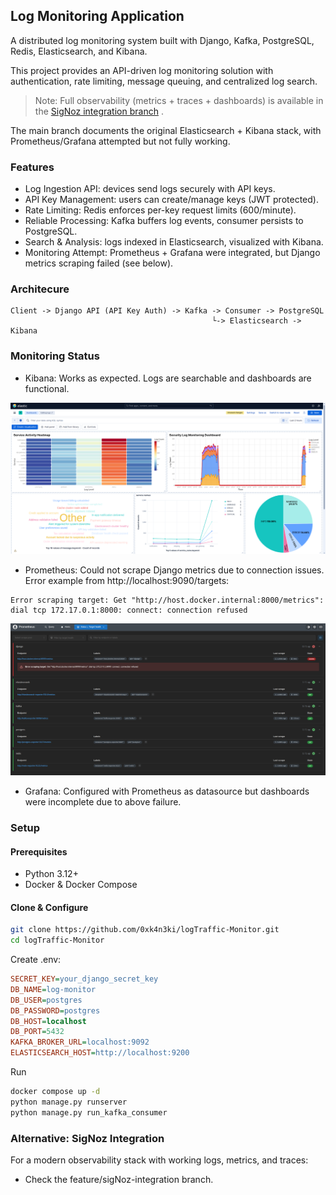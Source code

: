 ## Log Monitoring Application

A distributed log monitoring system built with Django, Kafka, PostgreSQL, Redis, Elasticsearch, and Kibana.

This project provides an API-driven log monitoring solution with authentication, rate limiting, message queuing, and centralized log search.

> Note: Full observability (metrics + traces + dashboards) is available in the [SigNoz integration branch](https://github.com/0xk4n3ki/logTraffic-Monitor/tree/feature/sigNoz-integration) .

The main branch documents the original Elasticsearch + Kibana stack, with Prometheus/Grafana attempted but not fully working.

### Features
- Log Ingestion API: devices send logs securely with API keys.
- API Key Management: users can create/manage keys (JWT protected).
- Rate Limiting: Redis enforces per-key request limits (600/minute).
- Reliable Processing: Kafka buffers log events, consumer persists to PostgreSQL.
- Search & Analysis: logs indexed in Elasticsearch, visualized with Kibana.
- Monitoring Attempt: Prometheus + Grafana were integrated, but Django metrics scraping failed (see below).

### Architecure

```
Client -> Django API (API Key Auth) -> Kafka -> Consumer -> PostgreSQL
                                             └-> Elasticsearch -> Kibana
```

### Monitoring Status

- Kibana: Works as expected. Logs are searchable and dashboards are functional.

<img src="./images/kibana.png" alt="kibana dashboard">

- Prometheus: Could not scrape Django metrics due to connection issues. Error example from http://localhost:9090/targets:

```
Error scraping target: Get "http://host.docker.internal:8000/metrics": dial tcp 172.17.0.1:8000: connect: connection refused
```

<img src="./images/prometheus.png" alt="prometheus targets">

- Grafana: Configured with Prometheus as datasource but dashboards were incomplete due to above failure.


### Setup

#### Prerequisites
- Python 3.12+
- Docker & Docker Compose

#### Clone & Configure

```bash
git clone https://github.com/0xk4n3ki/logTraffic-Monitor.git
cd logTraffic-Monitor
```

Create .env:

```ini
SECRET_KEY=your_django_secret_key
DB_NAME=log-monitor
DB_USER=postgres
DB_PASSWORD=postgres
DB_HOST=localhost
DB_PORT=5432
KAFKA_BROKER_URL=localhost:9092
ELASTICSEARCH_HOST=http://localhost:9200
```

Run

```bash
docker compose up -d
python manage.py runserver
python manage.py run_kafka_consumer
```

### Alternative: SigNoz Integration

For a modern observability stack with working logs, metrics, and traces:
- Check the feature/sigNoz-integration branch.